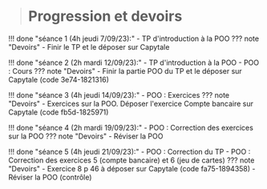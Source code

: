 ># Progression et devoirs

!!! done "séance 1 (4h jeudi 7/09/23):"
    - TP d'introduction à la POO
    ??? note "Devoirs"
        - Finir le TP et le déposer sur Capytale


!!! done "séance 2 (2h mardi 12/09/23):"
    - TP d'introduction à la POO 
    - POO : Cours
    ??? note "Devoirs"
        - Finir la partie POO du  TP et le déposer sur Capytale (code 3e74-1821316)


!!! done "séance 3 (4h jeudi 14/09/23):"
    - POO : Exercices
    ??? note "Devoirs"
        - Exercices sur la POO. Déposer l'exercice Compte bancaire sur Capytale (code fb5d-1825971)

!!! done "séance 4 (2h mardi 19/09/23):"
    - POO : Correction des exercices sur la POO
    ??? note "Devoirs"
        - Réviser la POO

!!! done "séance 5 (4h jeudi 21/09/23):"
    - POO : Correction du TP
    - POO : Correction des exercices 5 (compte bancaire) et 6 (jeu de cartes)
    ??? note "Devoirs"
        - Exercice 8 p 46 à déposer sur Capytale (code fa75-1894358)
        - Réviser la POO (contrôle)
